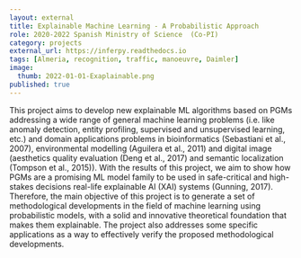 ```yaml
---
layout: external
title: Explainable Machine Learning - A Probabilistic Approach
role: 2020-2022 Spanish Ministry of Science  (Co-PI)
category: projects
external_url: https://inferpy.readthedocs.io 
tags: [Almeria, recognition, traffic, manoeuvre, Daimler]
image:
  thumb: 2022-01-01-Exaplainable.png
published: true
---
```


This project aims to develop new explainable ML algorithms based on PGMs addressing a 
wide range of general machine learning problems (i.e. like anomaly detection, entity 
profiling, supervised and unsupervised learning, etc.) and domain applications problems 
in bioinformatics (Sebastiani et al., 2007), environmental modelling (Aguilera et al., 2011) 
and digital image (aesthetics quality evaluation (Deng et al., 2017) and 
semantic localization (Tompson et al., 2015)). With the results of this project, 
we aim to show how PGMs are a promising ML model family to be used in safe-critical 
and high- stakes decisions real-life explainable AI (XAI) systems (Gunning, 2017). 
Therefore, the main objective of this project is to generate a set of methodological 
developments in the field of machine learning using probabilistic models, with a solid 
and innovative theoretical foundation that makes them explainable. The project also 
addresses some specific applications as a way to effectively verify the proposed 
methodological developments.
